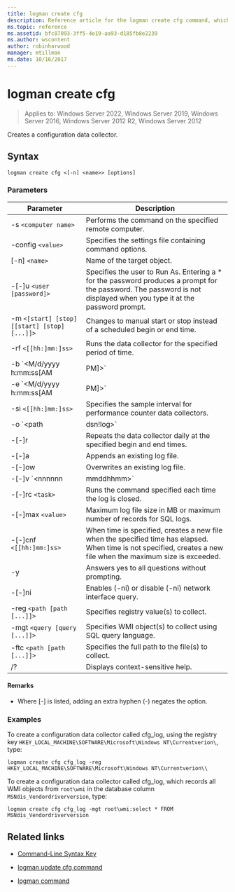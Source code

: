 ```yaml
---
title: logman create cfg
description: Reference article for the logman create cfg command, which creates a configuration data collector.
ms.topic: reference
ms.assetid: bfc87093-3ff5-4e19-aa93-d185fb8e2239
ms.author: wscontent
author: robinharwood
manager: mtillman
ms.date: 10/16/2017
---
```


# logman create cfg

>Applies to: Windows Server 2022, Windows Server 2019, Windows Server 2016, Windows Server 2012 R2, Windows Server 2012

Creates a configuration data collector.

## Syntax

```
logman create cfg <[-n] <name>> [options]
```

### Parameters

| Parameter | Description |
| --------- | ----------- |
| -s `<computer name>` | Performs the command on the specified remote computer. |
| -config `<value>` | Specifies the settings file containing command options. |
| [-n] `<name>` | Name of the target object. |
| -[-]u `<user [password]>` | Specifies the user to Run As. Entering a \* for the password produces a prompt for the password. The password is not displayed when you type it at the password prompt. |
| -m `<[start] [stop] [[start] [stop] [...]]>` | Changes to manual start or stop instead of a scheduled begin or end time. |
| -rf `<[[hh:]mm:]ss>` | Runs the data collector for the specified period of time. |
| -b `<M/d/yyyy h:mm:ss[AM|PM]>` | Begins collecting data at the specified time. |
| -e `<M/d/yyyy h:mm:ss[AM|PM]>` | Ends data collection at the specified time. |
| -si `<[[hh:]mm:]ss>` | Specifies the sample interval for performance counter data collectors. |
| -o `<path|dsn!log>` | Specifies the output log file or the DSN and log set name in a SQL database. |
| -[-]r | Repeats the data collector daily at the specified begin and end times. |
| -[-]a | Appends an existing log file. |
| -[-]ow | Overwrites an existing log file. |
| -[-]v `<nnnnnn|mmddhhmm>` | Attaches file versioning information to the end of the log file name. |
| -[-]rc `<task>` | Runs the command specified each time the log is closed. |
| -[-]max `<value>` | Maximum log file size in MB or maximum number of records for SQL logs. |
| -[-]cnf `<[[hh:]mm:]ss>` | When time is specified, creates a new file when the specified time has elapsed. When time is not specified, creates a new file when the maximum size is exceeded. |
| -y | Answers yes to all questions without prompting. |
| -[-]ni | Enables (-ni) or disable (-ni) network interface query. |
| -reg `<path [path [...]]>` | Specifies registry value(s) to collect. |
| -mgt `<query [query [...]]>` | Specifies WMI object(s) to collect using SQL query language. |
| -ftc `<path [path [...]]>` | Specifies the full path to the file(s) to collect. |
| /? | Displays context-sensitive help. |

#### Remarks

- Where [-] is listed, adding an extra hyphen (-) negates the option.

### Examples

To create a configuration data collector called cfg_log, using the registry key `HKEY_LOCAL_MACHINE\SOFTWARE\Microsoft\Windows NT\Currentverion\`, type:

```
logman create cfg cfg_log -reg HKEY_LOCAL_MACHINE\SOFTWARE\Microsoft\Windows NT\Currentverion\\
```

To create a configuration data collector called cfg_log, which records all WMI objects from `root\wmi` in the database column `MSNdis_Vendordriverversion`, type:

```
logman create cfg cfg_log -mgt root\wmi:select * FROM MSNdis_Vendordriverversion
```

## Related links

- [Command-Line Syntax Key](command-line-syntax-key.md)

- [logman update cfg command](logman-update-cfg.md)

- [logman command](logman.md)

